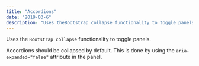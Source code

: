 ```yaml
---
title: "Accordions"
date: "2019-03-6"
description: "Uses theBootstrap collapse functionality to toggle panels."
---
```


Uses the `Bootstrap collapse` functionality to toggle panels.

Accordions should be collapsed by default. This is done by using the `aria-expanded="false"` attribute in the panel.


